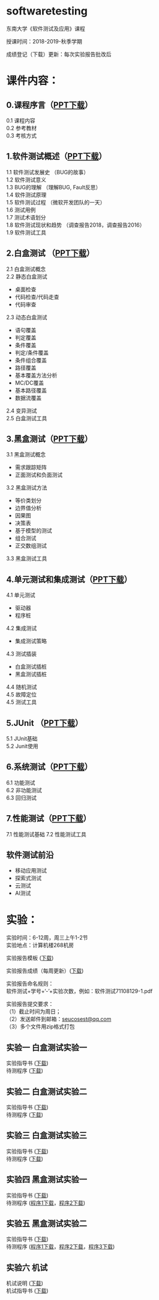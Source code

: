 # softwaretesting
东南大学《软件测试及应用》课程

授课时间：2018-2019-秋季学期

成绩登记（下载）更新：每次实验报告批改后
 
# 课件内容：
##  0.课程序言（[PPT下载](https://github.com/npubird/softwaretesting/blob/master/课程序言.pdf)）
0.1  课程内容  
0.2  参考教材  
0.3  考核方式
##  1.软件测试概述（[PPT下载](https://github.com/npubird/softwaretesting/blob/master/软件测试概述.pdf)）
1.1  软件测试发展史 （BUG的故事）  
1.2  软件测试意义  
1.3  BUG的理解 （理解BUG, Fault反思）   
1.4  软件测试原理  
1.5  软件测试过程 （微软开发团队的一天）  
1.6  测试用例  
1.7  测试术语划分  
1.8  软件测试现状和趋势 （调查报告2018，调查报告2016）  
1.9  软件测试工具  
##  2.白盒测试 （[PPT下载](https://github.com/npubird/softwaretesting/blob/master/白盒测试.pdf)）
2.1  白盒测试概念  
2.2  静态白盒测试  
+ 桌面检查  
+ 代码检查/代码走查  
+ 代码审查  

2.3  动态白盒测试  
+  语句覆盖  
+  判定覆盖  
+  条件覆盖  
+  判定/条件覆盖  
+  条件组合覆盖  
+  路径覆盖  
+  基本覆盖方法分析  
+  MC/DC覆盖  
+  基本路径覆盖  
+  数据流覆盖  

2.4  变异测试  
2.5  白盒测试工具  
##  3.黑盒测试（[PPT下载](https://github.com/npubird/softwaretesting/blob/master/黑盒测试.pdf)）
3.1  黑盒测试概念    
+  需求跟踪矩阵  
+  正面测试和负面测试  

3.2  黑盒测试方法  
+  等价类划分  
+  边界值分析  
+  因果图  
+  决策表  
+  基于模型的测试  
+  组合测试  
+  正交数组测试  

3.3  黑盒测试工具    
##  4.单元测试和集成测试（[PPT下载](https://github.com/npubird/softwaretesting/blob/master/单元测试和集成测试.pdf)）
4.1  单元测试  
+  驱动器  
+  程序桩  

4.2  集成测试  
+  集成测试策略  

4.3  测试插装  
+  白盒测试插桩  
+  黑盒测试插桩  
 
4.4  随机测试  
4.5  故障定位  
4.5  测试工具  
## 5.JUnit （[PPT下载](https://github.com/npubird/softwaretesting/blob/master/JUnit.pdf)）
5.1  JUnit基础  
5.2  Junit使用
## 6.系统测试（[PPT下载](https://github.com/npubird/softwaretesting/blob/master/系统测试-确认测试-回归测试.pdf)）
6.1  功能测试  
6.2  非功能测试  
6.3  回归测试  
## 7.性能测试（[PPT下载](https://github.com/npubird/softwaretesting/blob/master/性能测试.pdf)）
7.1  性能测试基础
7.2  性能测试工具
##  软件测试前沿
+  移动应用测试  
+  探索式测试  
+  云测试  
+  AI测试  
 
 
 
 
# 实验：
实验时间：6-12周，周三上午1-2节  
实验地点：计算机楼268机房
 
实验报告模板 ([下载](https://github.com/npubird/softwaretesting/blob/master/实验报告模板.docx))   

实验报告成绩（每周更新）([下载](https://github.com/npubird/softwaretesting/blob/master/19-20汪鹏老师班-平时成绩单.xlsx))
  
实验报告命名规则：  
软件测试+学号+‘-’+实验次数，例如：软件测试71108129-1.pdf  

实验报告提交要求：  
（1）截止时间为周日；  
（2）发送邮件到邮箱：seucosest@qq.com  
（3）多个文件用zip格式打包  
 
##  实验一 白盒测试实验一
实验指导书 ([下载](https://github.com/npubird/softwaretesting/blob/master/实验一%20白盒测试实验一%20指导书.pdf))  
待测程序 ([下载](https://github.com/npubird/softwaretesting/blob/master/WeekA.java))
##  实验二 白盒测试实验二
实验指导书 ([下载](https://github.com/npubird/softwaretesting/blob/master/实验二%20白盒测试实验二%20指导书.pdf))  
待测程序 ([下载](https://github.com/npubird/softwaretesting/blob/master/WeekB.cpp))
##  实验三 白盒测试实验三
实验指导书 ([下载](https://github.com/npubird/softwaretesting/blob/master/实验三%20白盒测试实验三%20指导书.pdf))  
待测程序 ([下载](https://github.com/npubird/softwaretesting/blob/master/CGIDECODE的完整源代码ideone_Zf96q5.cpp))
##  实验四 黑盒测试实验一
实验指导书 ([下载](https://github.com/npubird/softwaretesting/blob/master/实验四%20黑盒测试实验一%20指导书.pdf))  
待测程序 ([程序1下载](https://github.com/npubird/softwaretesting/blob/master/NextDate.zip)，[程序2下载](https://github.com/npubird/softwaretesting/blob/master/box-black-box-gh-pages.zip))
##  实验五 黑盒测试实验二
实验指导书 ([下载](https://github.com/npubird/softwaretesting/blob/master/实验五%20黑盒测试实验二%20指导书.pdf))  
待测程序 ([程序1下载](https://github.com/npubird/softwaretesting/blob/master/RectManager.jar)，[程序2下载](https://github.com/npubird/softwaretesting/blob/master/RectManager.java)，[程序3下载](https://github.com/npubird/softwaretesting/blob/master/Sin.exe))
##  实验六 机试
机试说明 ([下载]())  
机试指导书 ([下载](http://www.mooctest.net/summer-faq))